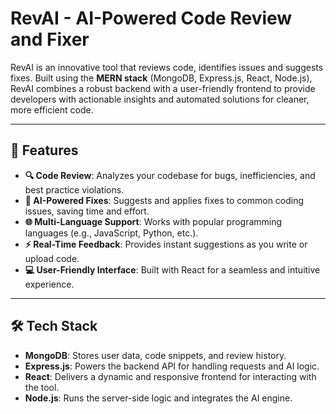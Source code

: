 # RevAI - AI-Powered Code Review and Fixer

RevAI is an innovative tool that reviews code, identifies issues and suggests fixes. Built using the **MERN stack** (MongoDB, Express.js, React, Node.js), RevAI combines a robust backend with a user-friendly frontend to provide developers with actionable insights and automated solutions for cleaner, more efficient code.

---

## 🚀 Features

- **🔍 Code Review**: Analyzes your codebase for bugs, inefficiencies, and best practice violations.
- **🤖 AI-Powered Fixes**: Suggests and applies fixes to common coding issues, saving time and effort.
- **🌐 Multi-Language Support**: Works with popular programming languages (e.g., JavaScript, Python, etc.).
- **⚡ Real-Time Feedback**: Provides instant suggestions as you write or upload code.
- **💻 User-Friendly Interface**: Built with React for a seamless and intuitive experience.

---

## 🛠️ Tech Stack

- **MongoDB**: Stores user data, code snippets, and review history.
- **Express.js**: Powers the backend API for handling requests and AI logic.
- **React**: Delivers a dynamic and responsive frontend for interacting with the tool.
- **Node.js**: Runs the server-side logic and integrates the AI engine.


